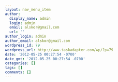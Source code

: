 ```yaml
---
layout: nav_menu_item
author:
  display_name: admin
  login: admin
  email: alskor@gmail.com
  url: ''
author_login: admin
author_email: alskor@gmail.com
wordpress_id: 79
wordpress_url: http://www.taskadapter.com/wp/?p=79
date: '2012-05-25 00:27:54 -0700'
date_gmt: '2012-05-25 00:27:54 -0700'
categories: []
tags: []
comments: []
---
```


